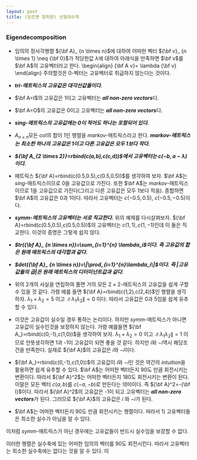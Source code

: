 ```yaml
---
layout: post 
title: (모르면 창피한) 선형대수학
---
```


### Eigendecomposition
- 임의의 정사각행렬 ${\bf A}_ {n \times n}$에 대하여 어떠한 벡터 ${\bf v}_ {n \times 1} \neq {\bf 0}$가 적당한값 $\lambda$에 대하여 아래식을 만족하면 $\bf v$를 $\bf A$의 고유벡터라고 한다. 
\begin{align}
{\bf A v}= \lambda {\bf v}
\end{align}
주의할것은 $0$-벡터는 고유벡터로 취급하지 않는다는 것이다. 

- ***tri-매트릭스의 고유값은 대각선값들이다.***

- $\bf A=I$의 고유값은 $1$이고 고유벡터는 ***all non-zero vectors***다.

- $\bf A=O$의 고유값은 $0$이고 고유벡터는 ***all non-zero vectors***다. 

- ***sing-매트릭스의 고유값에는 0이 적어도 하나는 포함되어 있다.***

- $A_{n \times n}$모든 col의 합이 1인 행렬을 *markov*-매트릭스라고 한다. ***markov-매트릭스는 최소한 하나의 고유값은 1이고 다른 고유값은 모두 1보다 작다.***

- ***${\bf A_{2 \times 2}}=rbind(c(a,b),c(c,d))$에서 고유벡터는 $c(-b,a-\lambda)$이다.*** 

- 매트릭스 ${\bf A}=rbind(c(0.5,0.5),c(0.5,0.5))$를 생각하여 보자. $\bf A$는 *sing*-매트릭스이므로 0을 고유값으로 가진다. 또한 $\bf A$는 *markov*-매트릭스 이므로 1을 고유값으로 가진다(그리고 다른 고유값은 모두 1보다 작음). 종합하면 $\bf A$의 고유값은 0과 1이다. 따라서 고유벡터는 $c(-0.5,0.5)$, $c(-0.5,-0.5)$이다. 

- ***symm-메트릭스의 고유벡터는 서로 직교한다.*** 위의 예제를 다시살펴보자. ${\bf A}=rbind(c(0.5,0.5),c(0.5,0.5))$의 고유벡터는 $c(1,1), c(1,-1)$인데 이 둘은 직교한다. 이것의 증명은 그렇게 쉽지 않다. 

- ***$tr({\bf A}_ {n \times n})=\sum_{i=1}^{n} \lambda_i$이다. 즉 고유값의 합은 원래 매트릭스의 대각합과 같다.*** 

- ***$det({\bf A}_ {n \times n})=\|\prod_{i=1}^{n}\lambda_i\|$이다. 즉 \|고유값들의 곱\|은 원래 매트릭스의 디터미넌트값과 같다.*** 

- 위의 2개의 사실을 연립하여 풀면 거의 모든 $2 \times 2$-매트릭스의 고유값을 쉽게 구할 수 있을 것 같다. 가령 예를 들면 ${\bf A}=rbind(c(1,2),c(2,4))$인 행렬을 생각하자. $\lambda_1+\lambda_2=5$ 이고 $\|\lambda_1 \lambda_2\|=0$ 이다. 따라서 고유값은 0과 5임을 쉽게 유추할 수 있다. 

- 이것은 고유값이 실수일 경우 통하는 논리이다. 하지만 *symm*-매트릭스가 아니면 고유값이 실수인것을 보장하지 않는다. 가령 예를들면 ${\bf A_}=rbind(c(0,-1),c(1,0))$을 생각하여 보자.  $\lambda_1+\lambda_2=0$ 이고 $\|\lambda_1 \lambda_2\|=1$ 이므로 언뜻생각하면 1과 -1이 고유값이 되면 좋을 것 같다. 하지만 $i$와 $-i$역시 해당조건을 만족한다. 실제로 ${\bf A}$의 고유값은 $i$와 $-i$이다. 

- ${\bf A_}=rbind(c(0,-1),c(1,0))$의 고유값이 $i$와 $-i$인 것은 약간의 *intuition*을 활용하면 쉽게 유추할 수 있다. $\bf A$는 어떠한 벡터든지 90도 만큼 회전시키는 변환이다. 따라서 ${\bf A}^2$는 어떠한 벡터든지 180도 회전시키는 변환이 된다. 이말은 모든 벡터 $c(a,b)$를 $c(-a,-b)$로 만든다는 의미이다. 즉 ${\bf A}^2=-{\bf I}$이다. 따라서 ${\bf A}^2$의 고유값은 -1이 되고 고유벡터는 ***all non-zero vectors***가 된다. 그러므로 ${\bf A}$의 고유값은 $i$ 와 $-i$가 된다. 

- $\bf A$는 어떠한 벡터든지 90도 만큼 회전시키는 행렬이다. 따라서 1) 고유벡터들은 최소한 실수가 아님을 알 수 있다. 

이처럼 *symm*-매트릭스가 아닌 경우에는 고유값들이 반드시 실수임을 보장할 수 없다. 




                    
이러한 행렬은 실수축에 있는 어떠한 임의의 벡터를 90도 회전시킨다. 따라서 고유벡터는 최소한 실수축에는 없다는 것을 알 수 있다. 이
